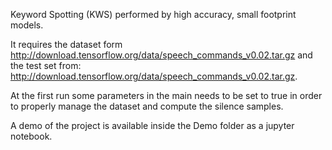Keyword Spotting (KWS) performed by high accuracy, small footprint models.

It requires the dataset form http://download.tensorflow.org/data/speech_commands_v0.02.tar.gz
and the test set from: http://download.tensorflow.org/data/speech_commands_v0.02.tar.gz.

At the first run some parameters in the main needs to be set to true in order to properly manage the dataset and compute the silence samples.

A demo of the project is available inside the Demo folder as a jupyter notebook.
